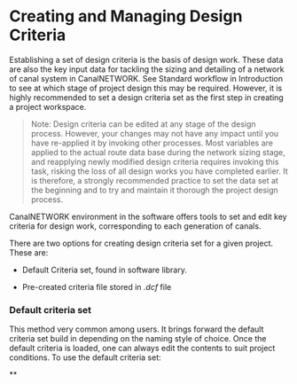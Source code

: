 # Creating and Managing Design Criteria



Establishing a set of design criteria is the basis of design work. These data are also the key input data for tackling the sizing and detailing of a network of canal system in CanalNETWORK. See Standard workflow in Introduction to see at which stage of project design this may be required. However, it is highly recommended to set a design criteria set as the first step in creating a project workspace. 

> Note: Design criteria can be edited at any stage of the design process. However, your changes may not have any impact until you have re-applied it by invoking other processes. Most variables are applied to the actual route data base during the network sizing stage, and reapplying newly modified design criteria requires invoking this task, risking the loss of all design works you have completed earlier. It is therefore, a strongly recommended practice to set the data set at the beginning and to try and maintain it thorough the project design process. 

CanalNETWORK environment in the software offers tools to set and edit key criteria for design work, corresponding to each generation of canals. 

There are two options for creating design criteria set for a given project. These are:

* Default Criteria set, found in software library.

* Pre-created criteria file stored in *.dcf* file



### Default criteria set

This method very common among users. It brings forward the default criteria set build in depending on the naming style of choice. Once the default criteria is loaded, one can always edit the contents to suit project conditions. To use the default criteria set:

**






